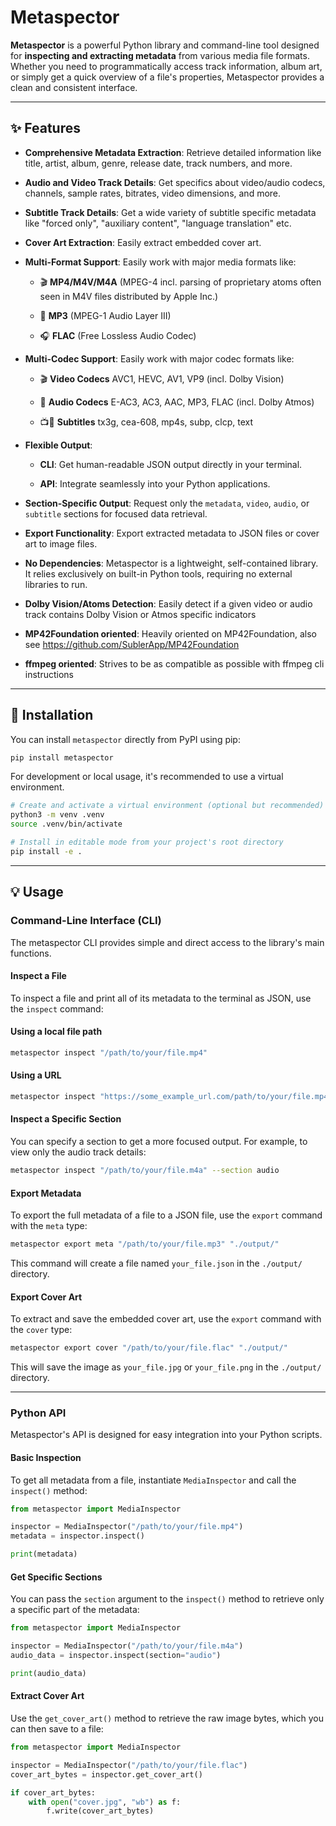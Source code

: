 # Metaspector

**Metaspector** is a powerful Python library and command-line tool designed for **inspecting and extracting metadata** from various media file formats. Whether you need to programmatically access track information, album art, or simply get a quick overview of a file's properties, Metaspector provides a clean and consistent interface.

---

## ✨ Features

* **Comprehensive Metadata Extraction**: Retrieve detailed information like title, artist, album, genre, release date, track numbers, and more.

* **Audio and Video Track Details**: Get specifics about video/audio codecs, channels, sample rates, bitrates, video dimensions, and more.

* **Subtitle Track Details**: Get a wide variety of subtitle specific metadata like "forced only", "auxiliary content", "language translation" etc.

* **Cover Art Extraction**: Easily extract embedded cover art.

* **Multi-Format Support**: Easily work with major media formats like:

    * 🎬 **MP4/M4V/M4A** (MPEG-4 incl. parsing of proprietary atoms often seen in M4V files distributed by Apple Inc.)

    * 🎵 **MP3** (MPEG-1 Audio Layer III)

    * 🎧 **FLAC** (Free Lossless Audio Codec)

* **Multi-Codec Support**: Easily work with major codec formats like:

   * 🎬 **Video Codecs** AVC1, HEVC, AV1, VP9 (incl. Dolby Vision)

   * 🎵 **Audio Codecs** E-AC3, AC3, AAC, MP3, FLAC (incl. Dolby Atmos)

   * 📺💬 **Subtitles** tx3g, cea-608, mp4s, subp, clcp, text

* **Flexible Output**:

    * **CLI**: Get human-readable JSON output directly in your terminal.

    * **API**: Integrate seamlessly into your Python applications.

* **Section-Specific Output**: Request only the `metadata`, `video`, `audio`, or `subtitle` sections for focused data retrieval.

* **Export Functionality**: Export extracted metadata to JSON files or cover art to image files.

* **No Dependencies**: Metaspector is a lightweight, self-contained library. It relies exclusively on built-in Python tools, requiring no external libraries to run.

* **Dolby Vision/Atoms Detection**: Easily detect if a given video or audio track contains Dolby Vision or Atmos specific indicators

* **MP42Foundation oriented**: Heavily oriented on MP42Foundation, also see https://github.com/SublerApp/MP42Foundation

* **ffmpeg oriented**: Strives to be as compatible as possible with ffmpeg cli instructions

---

## 🚀 Installation

You can install `metaspector` directly from PyPI using pip:

```bash
pip install metaspector
```

For development or local usage, it's recommended to use a virtual environment.

```bash
# Create and activate a virtual environment (optional but recommended)
python3 -m venv .venv
source .venv/bin/activate

# Install in editable mode from your project's root directory
pip install -e .
```

---

## 💡 Usage

### Command-Line Interface (CLI)

The metaspector CLI provides simple and direct access to the library's main functions.

#### Inspect a File

To inspect a file and print all of its metadata to the terminal as JSON, use the `inspect` command:

#### Using a local file path
```bash
metaspector inspect "/path/to/your/file.mp4"
```

#### Using a URL
```bash
metaspector inspect "https://some_example_url.com/path/to/your/file.mp4"
```

#### Inspect a Specific Section

You can specify a section to get a more focused output. For example, to view only the audio track details:

```bash
metaspector inspect "/path/to/your/file.m4a" --section audio
```

#### Export Metadata

To export the full metadata of a file to a JSON file, use the `export` command with the `meta` type:

```bash
metaspector export meta "/path/to/your/file.mp3" "./output/"
```

This command will create a file named `your_file.json` in the `./output/` directory.

#### Export Cover Art

To extract and save the embedded cover art, use the `export` command with the `cover` type:

```bash
metaspector export cover "/path/to/your/file.flac" "./output/"
```

This will save the image as `your_file.jpg` or `your_file.png` in the `./output/` directory.

---

### Python API

Metaspector's API is designed for easy integration into your Python scripts.

#### Basic Inspection

To get all metadata from a file, instantiate `MediaInspector` and call the `inspect()` method:

```python
from metaspector import MediaInspector

inspector = MediaInspector("/path/to/your/file.mp4")
metadata = inspector.inspect()

print(metadata)
```

#### Get Specific Sections

You can pass the `section` argument to the `inspect()` method to retrieve only a specific part of the metadata:

```python
from metaspector import MediaInspector

inspector = MediaInspector("/path/to/your/file.m4a")
audio_data = inspector.inspect(section="audio")

print(audio_data)
```

#### Extract Cover Art

Use the `get_cover_art()` method to retrieve the raw image bytes, which you can then save to a file:

```python
from metaspector import MediaInspector

inspector = MediaInspector("/path/to/your/file.flac")
cover_art_bytes = inspector.get_cover_art()

if cover_art_bytes:
    with open("cover.jpg", "wb") as f:
        f.write(cover_art_bytes)
```
